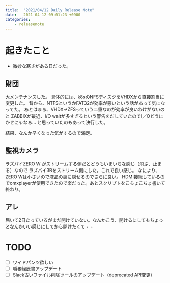 ```yaml
---
title:  "2021/04/12 Daily Release Note"
date:   2021-04-12 09:01:23 +0900
categories:
	- releasenote
---
```

# 起きたこと

* 微妙な寒さがある日だった。

## 財団

大メンテナンスした。
具体的には、k8sのNFSディスクをVHDXから直接割当に変更した。
昔から、NTFSというかFAT32が効率が悪いという話があって気になってた。
あとはまぁ、VHDX→ZFSっていう二重なのが効率が良いわけがないのと
ZABBIXが最近、I/O waitが多すぎるという警告をだしていたのでI／Oどうにかせにゃなぁ…
と思っていたのもあって決行した。

結果、なんか早くなった気がするので満足。

## 監視カメラ

ラズパイZERO W がストリームする側だとどうもいまいちな感じ（飛ぶ、止まる）なので
ラズパイ3Bをストリーム側にした。これで良い感じ。
なにより、ZERO Wは小さいので液晶の裏に隠せるのでさらに良い。
HDMI接続しているのでomxplayerが使用できたので楽だった。あとスクリプトをこちょこちょ書いて終わり。

## アレ

届いて2日たっているがまだ開けていない。なんかこう、開けるにしてもちょっとなんかいい感じにしてから開けたくて・・

# TODO 

- [ ] ワイドパンツ欲しい
- [ ] 職務経歴書アップデート
- [ ] Slack古いファイル削除ツールのアップデート（deprecated API変更）